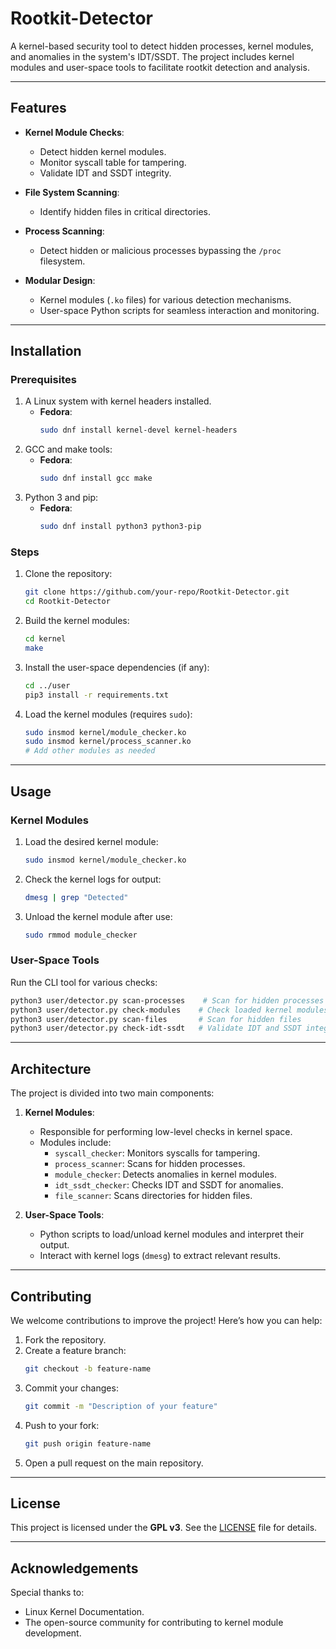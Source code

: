 # **Rootkit-Detector**

A kernel-based security tool to detect hidden processes, kernel modules, and anomalies in the system's IDT/SSDT. The project includes kernel modules and user-space tools to facilitate rootkit detection and analysis.

---

## **Features**

- **Kernel Module Checks**:
  - Detect hidden kernel modules.
  - Monitor syscall table for tampering.
  - Validate IDT and SSDT integrity.

- **File System Scanning**:
  - Identify hidden files in critical directories.

- **Process Scanning**:
  - Detect hidden or malicious processes bypassing the `/proc` filesystem.

- **Modular Design**:
  - Kernel modules (`.ko` files) for various detection mechanisms.
  - User-space Python scripts for seamless interaction and monitoring.

---

## **Installation**

### Prerequisites
1. A Linux system with kernel headers installed.
   - **Fedora**:  
     ```bash
     sudo dnf install kernel-devel kernel-headers
     ```
2. GCC and make tools:
   - **Fedora**:  
     ```bash
     sudo dnf install gcc make
     ```
3. Python 3 and pip:
   - **Fedora**:  
     ```bash
     sudo dnf install python3 python3-pip
     ```

### Steps
1. Clone the repository:
   ```bash
   git clone https://github.com/your-repo/Rootkit-Detector.git
   cd Rootkit-Detector
   ```

2. Build the kernel modules:
   ```bash
   cd kernel
   make
   ```

3. Install the user-space dependencies (if any):
   ```bash
   cd ../user
   pip3 install -r requirements.txt
   ```

4. Load the kernel modules (requires `sudo`):
   ```bash
   sudo insmod kernel/module_checker.ko
   sudo insmod kernel/process_scanner.ko
   # Add other modules as needed
   ```

---

## **Usage**

### Kernel Modules
1. Load the desired kernel module:
   ```bash
   sudo insmod kernel/module_checker.ko
   ```

2. Check the kernel logs for output:
   ```bash
   dmesg | grep "Detected"
   ```

3. Unload the kernel module after use:
   ```bash
   sudo rmmod module_checker
   ```

### User-Space Tools
Run the CLI tool for various checks:
```bash
python3 user/detector.py scan-processes    # Scan for hidden processes
python3 user/detector.py check-modules    # Check loaded kernel modules
python3 user/detector.py scan-files       # Scan for hidden files
python3 user/detector.py check-idt-ssdt   # Validate IDT and SSDT integrity
```

---

## **Architecture**

The project is divided into two main components:

1. **Kernel Modules**:
   - Responsible for performing low-level checks in kernel space.
   - Modules include:
     - `syscall_checker`: Monitors syscalls for tampering.
     - `process_scanner`: Scans for hidden processes.
     - `module_checker`: Detects anomalies in kernel modules.
     - `idt_ssdt_checker`: Checks IDT and SSDT for anomalies.
     - `file_scanner`: Scans directories for hidden files.

2. **User-Space Tools**:
   - Python scripts to load/unload kernel modules and interpret their output.
   - Interact with kernel logs (`dmesg`) to extract relevant results.

---

## **Contributing**

We welcome contributions to improve the project! Here’s how you can help:
1. Fork the repository.
2. Create a feature branch:
   ```bash
   git checkout -b feature-name
   ```
3. Commit your changes:
   ```bash
   git commit -m "Description of your feature"
   ```
4. Push to your fork:
   ```bash
   git push origin feature-name
   ```
5. Open a pull request on the main repository.

---

## **License**

This project is licensed under the **GPL v3**. See the [LICENSE](../LICENSE) file for details.

---

## **Acknowledgements**

Special thanks to:
- Linux Kernel Documentation.
- The open-source community for contributing to kernel module development.

